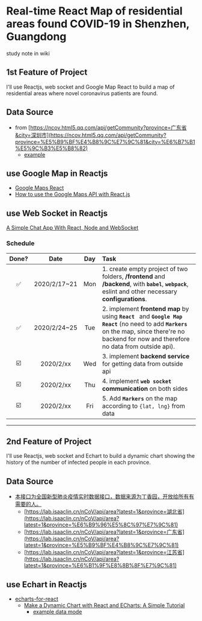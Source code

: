 # Real-time React Map of residential areas found COVID-19 in Shenzhen, Guangdong

study note in wiki

## 1st Feature of Project

I'll use Reactjs, web socket and Google Map React to build a map of residential areas where novel coronavirus patients are found.

## Data Source

- from [https://ncov.html5.qq.com/api/getCommunity?province=广东省&city=深圳市](https://ncov.html5.qq.com/api/getCommunity?province=%E5%B9%BF%E4%B8%9C%E7%9C%81&city=%E6%B7%B1%E5%9C%B3%E5%B8%82)  
  - [example](https://zhuanlan.zhihu.com/p/105439725)

## use Google Map in Reactjs

- [Google Maps React](https://www.npmjs.com/package/google-maps-react)
- [How to use the Google Maps API with React.js](https://dev.to/jessicabetts/how-to-use-google-maps-api-and-react-js-26c2)

## use Web Socket in Reactjs

[A Simple Chat App With React, Node and WebSocket](https://blog.bitlabstudio.com/a-simple-chat-app-with-react-node-and-websocket-35d3c9835807)

### Schedule

|          Done?          |     Date     |  Day  | Task                                                                                                                                                                                                      |
| :---------------------: | :----------: | :---: | :-------------------------------------------------------------------------------------------------------------------------------------------------------------------------------------------------------- |
|   :white_check_mark:    | 2020/2/17~21 |  Mon  | 1. create empty project of two folders, **/frontend** and **/backend**, with **``babel``**, **``webpack``**, eslint and other necessary **configurations**.                                               |
|   :white_check_mark:    | 2020/2/24~25 |  Tue  | 2. implement **frontend map** by using **``React ``** and **``Google Map React``** (no need to add **``Markers``** on the map, since there're no backend for now and therefore no data from outside api). |
| :ballot_box_with_check: |  2020/2/xx   |  Wed  | 3. implement **backend service** for getting data from outside api                                                                                                                                        |
| :ballot_box_with_check: |  2020/2/xx   |  Thu  | 4. implement **``web socket`` communication** on both sides                                                                                                                                               |
| :ballot_box_with_check: |  2020/2/xx   |  Fri  | 5. Add **``Markers``** on the map according to ``{lat, lng}`` from data                                                                                                                                   |

---

## 2nd Feature of Project

I'll use Reactjs, web socket and Echart to build a dynamic chart showing the history of the number of infected people in each province.

## Data Source

- [本接口为全国新型肺炎疫情实时数据接口，数据来源为丁香园，开放给所有有需要的人。](https://lab.isaaclin.cn/nCoV/zh)
  - [https://lab.isaaclin.cn/nCoV/api/area?latest=1&province=湖北省](https://lab.isaaclin.cn/nCoV/api/area?latest=1&province=%E6%B9%96%E5%8C%97%E7%9C%81)
  - [https://lab.isaaclin.cn/nCoV/api/area?latest=1&province=广东省](https://lab.isaaclin.cn/nCoV/api/area?latest=1&province=%E5%B9%BF%E4%B8%9C%E7%9C%81)
  - [https://lab.isaaclin.cn/nCoV/api/area?latest=1&province=江苏省](https://lab.isaaclin.cn/nCoV/api/area?latest=1&province=%E6%B1%9F%E8%8B%8F%E7%9C%81)

## use Echart in Reactjs

- [echarts-for-react](https://openbase.io/js/echarts-for-react)
  - [Make a Dynamic Chart with React and ECharts: A Simple Tutorial](https://medium.com/@mailjontay/make-a-dynamic-chart-with-react-and-echarts-a-simple-tutorial-92a5c3c053a2)
    - [example data mode](https://github.com/jonathantayyw/react-echarts-tutorial/blob/master/src/DataFemale.js)
